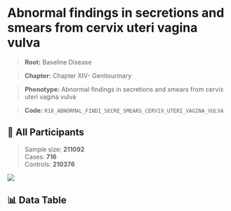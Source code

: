 # Abnormal findings in secretions and smears from cervix uteri vagina vulva

> **Root:** Baseline Disease  

> **Chapter:** Chapter XIV- Genitourinary  

> **Phenotype:** Abnormal findings in secretions and smears from cervix uteri vagina vulva  

> **Code:** `R18_ABNORMAL_FINDI_SECRE_SMEARS_CERVIX_UTERI_VAGINA_VULVA`

## 🧪 All Participants  
> Sample size: **211092**  
> Cases: **716**  
> Controls: **210376**
<img src="/Sensitive/Figures/ALL/Baseline/R18_ABNORMAL_FINDI_SECRE_SMEARS_CERVIX_UTERI_VAGINA_VULVA.png"/>

## 📊 Data Table
<CsvTableMRF src="/Sensitive/Data/ALL/Baseline/LG_R18_ABNORMAL_FINDI_SECRE_SMEARS_CERVIX_UTERI_VAGINA_VULVA.csv"/>

